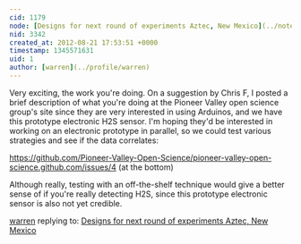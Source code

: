 ```yaml
---
cid: 1179
node: [Designs for next round of experiments Aztec, New Mexico](../notes/megan/8-20-2012/designs-next-round-experiments-aztec-new-mexico)
nid: 3342
created_at: 2012-08-21 17:53:51 +0000
timestamp: 1345571631
uid: 1
author: [warren](../profile/warren)
---
```


Very exciting, the work you're doing. On a suggestion by Chris F, I posted a brief description of what you're doing at the Pioneer Valley open science group's site since they are very interested in using Arduinos, and we have this prototype electronic H2S sensor. I'm hoping they'd be interested in working on an electronic prototype in parallel, so we could test various strategies and see if the data correlates:

https://github.com/Pioneer-Valley-Open-Science/pioneer-valley-open-science.github.com/issues/4 (at the bottom)

Although really, testing with an off-the-shelf technique would give a better sense of if you're really detecting H2S, since this prototype electronic sensor is also not yet credible.

[warren](../profile/warren) replying to: [Designs for next round of experiments Aztec, New Mexico](../notes/megan/8-20-2012/designs-next-round-experiments-aztec-new-mexico)


